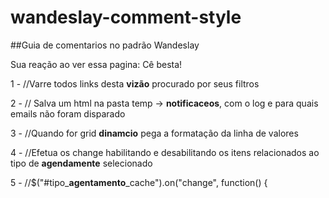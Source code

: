 # wandeslay-comment-style
##Guia de comentarios no padrão Wandeslay

Sua reação ao ver essa pagina: Cê besta!



1 -  //Varre todos links desta **vizão** procurado por seus filtros

2 - // Salva um html na pasta temp -> **notificaceos**, com o log e para quais emails não foram disparado

3 - //Quando for grid **dinamcio** pega a formatação da linha de valores

4 - //Efetua os change habilitando e desabilitando os itens relacionados ao tipo de **agendamente** selecionado

5 - //$("#tipo_**agentamento**_cache").on("change", function() {


